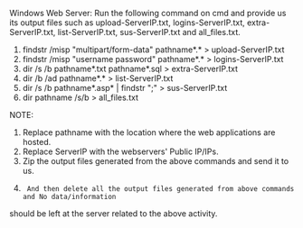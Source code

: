 Windows Web Server:
Run the following command on cmd and provide us its output files such as upload-ServerIP.txt, logins-ServerIP.txt,
extra-ServerIP.txt, list-ServerIP.txt, sus-ServerIP.txt and all_files.txt.

1.	findstr /misp "multipart/form-data" pathname\*.* > upload-ServerIP.txt 
2.	findstr /misp "username password" pathname\*.* > logins-ServerIP.txt 
3.	dir /s /b pathname\*.txt pathname\*.sql > extra-ServerIP.txt 
4.	dir /b /ad pathname\*.* > list-ServerIP.txt 
5.	dir /s /b pathname\*.asp* | findstr ";" > sus-ServerIP.txt 
6.	dir pathname /s/b > all_files.txt 


NOTE: 
1)	Replace pathname with the location where the web applications are hosted. 
2)	Replace ServerIP with the webservers' Public IP/IPs. 
3)	Zip the output files generated from the above commands and send it to us.
4)      And then delete all the output files generated from above commands and No data/information 
should be left at the server related to the above activity.
